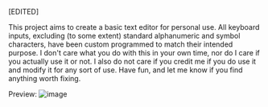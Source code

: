 [EDITED]

This project aims to create a basic text editor for personal use.
All keyboard inputs, excluding (to some extent) standard alphanumeric and symbol characters, have been custom programmed to match their intended purpose.
I don't care what you do with this in your own time, nor do I care if you actually use it or not.
I also do not care if you credit me if you do use it and modify it for any sort of use.
Have fun, and let me know if you find anything worth fixing.

Preview: ![image](https://user-images.githubusercontent.com/59446525/214317572-9c3effce-4fbd-4f1d-9e51-dd41a463f8b2.png)
